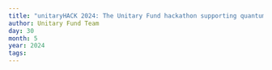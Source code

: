 ```yaml
---
title: "unitaryHACK 2024: The Unitary Fund hackathon supporting quantum open source projects is happening now!"
author: Unitary Fund Team
day: 30
month: 5
year: 2024
tags: 
---
```



